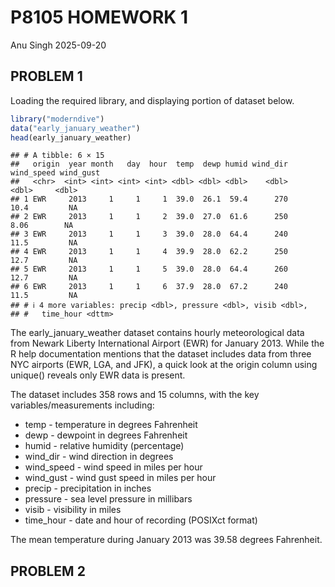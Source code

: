 P8105 HOMEWORK 1
================
Anu Singh
2025-09-20

## PROBLEM 1

Loading the required library, and displaying portion of dataset below.

``` r
library("moderndive")
data("early_january_weather")
head(early_january_weather)
```

    ## # A tibble: 6 × 15
    ##   origin  year month   day  hour  temp  dewp humid wind_dir wind_speed wind_gust
    ##   <chr>  <int> <int> <int> <int> <dbl> <dbl> <dbl>    <dbl>      <dbl>     <dbl>
    ## 1 EWR     2013     1     1     1  39.0  26.1  59.4      270      10.4         NA
    ## 2 EWR     2013     1     1     2  39.0  27.0  61.6      250       8.06        NA
    ## 3 EWR     2013     1     1     3  39.0  28.0  64.4      240      11.5         NA
    ## 4 EWR     2013     1     1     4  39.9  28.0  62.2      250      12.7         NA
    ## 5 EWR     2013     1     1     5  39.0  28.0  64.4      260      12.7         NA
    ## 6 EWR     2013     1     1     6  37.9  28.0  67.2      240      11.5         NA
    ## # ℹ 4 more variables: precip <dbl>, pressure <dbl>, visib <dbl>,
    ## #   time_hour <dttm>

The early_january_weather dataset contains hourly meteorological data
from Newark Liberty International Airport (EWR) for January 2013. While
the R help documentation mentions that the dataset includes data from
three NYC airports (EWR, LGA, and JFK), a quick look at the origin
column using unique() reveals only EWR data is present.

The dataset includes 358 rows and 15 columns, with the key
variables/measurements including:

- temp - temperature in degrees Fahrenheit
- dewp - dewpoint in degrees Fahrenheit
- humid - relative humidity (percentage)
- wind_dir - wind direction in degrees
- wind_speed - wind speed in miles per hour
- wind_gust - wind gust speed in miles per hour
- precip - precipitation in inches
- pressure - sea level pressure in millibars
- visib - visibility in miles
- time_hour - date and hour of recording (POSIXct format)

The mean temperature during January 2013 was 39.58 degrees Fahrenheit.

## PROBLEM 2
